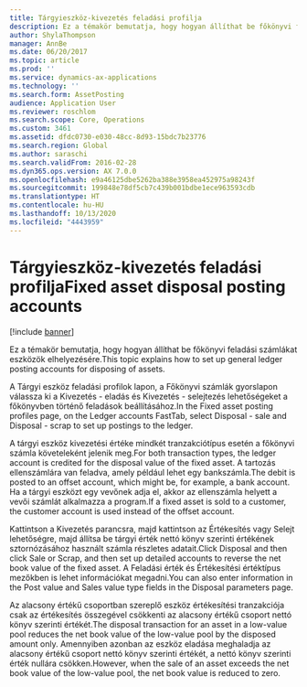 ```yaml
---
title: Tárgyieszköz-kivezetés feladási profilja
description: Ez a témakör bemutatja, hogy hogyan állíthat be főkönyvi feladási számlákat eszközök elhelyezésére.
author: ShylaThompson
manager: AnnBe
ms.date: 06/20/2017
ms.topic: article
ms.prod: ''
ms.service: dynamics-ax-applications
ms.technology: ''
ms.search.form: AssetPosting
audience: Application User
ms.reviewer: roschlom
ms.search.scope: Core, Operations
ms.custom: 3461
ms.assetid: dfdc0730-e030-48cc-8d93-15bdc7b23776
ms.search.region: Global
ms.author: saraschi
ms.search.validFrom: 2016-02-28
ms.dyn365.ops.version: AX 7.0.0
ms.openlocfilehash: e9a46125dbe5262ba388e3958ea452975a98243f
ms.sourcegitcommit: 199848e78df5cb7c439b001bdbe1ece963593cdb
ms.translationtype: HT
ms.contentlocale: hu-HU
ms.lasthandoff: 10/13/2020
ms.locfileid: "4443959"
---
```

# <a name="fixed-asset-disposal-posting-accounts"></a><span data-ttu-id="e748c-103">Tárgyieszköz-kivezetés feladási profilja</span><span class="sxs-lookup"><span data-stu-id="e748c-103">Fixed asset disposal posting accounts</span></span>

[!include [banner](../includes/banner.md)]

<span data-ttu-id="e748c-104">Ez a témakör bemutatja, hogy hogyan állíthat be főkönyvi feladási számlákat eszközök elhelyezésére.</span><span class="sxs-lookup"><span data-stu-id="e748c-104">This topic explains how to set up general ledger posting accounts for disposing of assets.</span></span>

<span data-ttu-id="e748c-105">A Tárgyi eszköz feladási profilok lapon, a Főkönyvi számlák gyorslapon válassza ki a Kivezetés - eladás és Kivezetés - selejtezés lehetőségeket a főkönyvben történő feladások beállításához.</span><span class="sxs-lookup"><span data-stu-id="e748c-105">In the Fixed asset posting profiles page, on the Ledger accounts FastTab, select Disposal - sale and Disposal - scrap to set up postings to the ledger.</span></span>

<span data-ttu-id="e748c-106">A tárgyi eszköz kivezetési értéke mindkét tranzakciótípus esetén a főkönyvi számla követeleként jelenik meg.</span><span class="sxs-lookup"><span data-stu-id="e748c-106">For both transaction types, the ledger account is credited for the disposal value of the fixed asset.</span></span> <span data-ttu-id="e748c-107">A tartozás ellenszámlára van feladva, amely például lehet egy bankszámla.</span><span class="sxs-lookup"><span data-stu-id="e748c-107">The debit is posted to an offset account, which might be, for example, a bank account.</span></span> <span data-ttu-id="e748c-108">Ha a tárgyi eszközt egy vevőnek adja el, akkor az ellenszámla helyett a vevői számlát alkalmazza a program.</span><span class="sxs-lookup"><span data-stu-id="e748c-108">If a fixed asset is sold to a customer, the customer account is used instead of the offset account.</span></span>

<span data-ttu-id="e748c-109">Kattintson a Kivezetés parancsra, majd kattintson az Értékesítés vagy Selejt lehetőségre, majd állítsa be tárgyi érték nettó könyv szerinti értékének sztornózásához használt számla részletes adatait.</span><span class="sxs-lookup"><span data-stu-id="e748c-109">Click Disposal and then click Sale or Scrap, and then set up detailed accounts to reverse the net book value of the fixed asset.</span></span> <span data-ttu-id="e748c-110">A Feladási érték és Értékesítési értéktípus mezőkben is lehet információkat megadni.</span><span class="sxs-lookup"><span data-stu-id="e748c-110">You can also enter information in the Post value and Sales value type fields in the Disposal parameters page.</span></span> 

<span data-ttu-id="e748c-111">Az alacsony értékű csoportban szereplő eszköz értékesítési tranzakciója csak az értékesítés összegével csökkenti az alacsony értékű csoport nettó könyv szerinti értékét.</span><span class="sxs-lookup"><span data-stu-id="e748c-111">The disposal transaction for an asset in a low-value pool reduces the net book value of the low-value pool by the disposed amount only.</span></span> <span data-ttu-id="e748c-112">Amennyiben azonban az eszköz eladása meghaladja az alacsony értékű csoport nettó könyv szerinti értékét, a nettó könyv szerinti érték nullára csökken.</span><span class="sxs-lookup"><span data-stu-id="e748c-112">However, when the sale of an asset exceeds the net book value of the low-value pool, the net book value is reduced to zero.</span></span>





